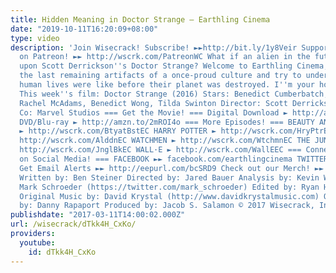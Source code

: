 ```yaml
---
title: Hidden Meaning in Doctor Strange – Earthling Cinema
date: "2019-10-11T16:20:09+08:00"
type: video
description: 'Join Wisecrack! Subscribe! ►►http://bit.ly/1y8Veir Support Wisecrack
  on Patreon! ►► http://wscrk.com/PatreonWC What if an alien in the future stumbled
  upon Scott Derrickson''s Doctor Strange? Welcome to Earthling Cinema, where we examine
  the last remaining artifacts of a once-proud culture and try to understand what
  human lives were like before their planet was destroyed. I''m your host, Garyx Wormuloid.
  This week''s film: Doctor Strange (2016) Stars: Benedict Cumberbatch, Chiwetel Ejiofor,
  Rachel McAdams, Benedict Wong, Tilda Swinton Director: Scott Derrickson Production
  Co: Marvel Studios === Get the Movie! === Digital Download ► http://amzn.to/2mvhCXe
  DVD/Blu-ray ► http://amzn.to/2mROI4o === More Episodes! === BEAUTY AND THE BEAST
  ► http://wscrk.com/BtyatBstEC HARRY POTTER ► http://wscrk.com/HryPtrEC ALADDIN ►
  http://wscrk.com/AlddnEC WATCHMEN ► http://wscrk.com/WtchmnEC THE JUNGLE BOOK ►
  http://wscrk.com/JnglBkEC WALL·E ► http://wscrk.com/WallEEC === Connect with us
  on Social Media! === FACEBOOK ►► facebook.com/earthlingcinema TWITTER ►► @EarthlingCinema
  Get Email Alerts ►► http://eepurl.com/bcSRD9 Check out our Merch! ►► http://www.wisecrack.co/store
  Written by: Ben Steiner Directed by: Jared Bauer Analysis by: Kevin Winzer Starring:
  Mark Schroeder (https://twitter.com/mark_schroeder) Edited by: Ryan Hailey (http://www.ryanhaileydotcom.com/)
  Original Music by: David Krystal (http://www.davidkrystalmusic.com) Opening Animation
  by: Danny Rapaport Produced by: Jacob S. Salamon © 2017 Wisecrack, Inc.'
publishdate: "2017-03-11T14:00:02.000Z"
url: /wisecrack/dTkk4H_CxKo/
providers:
  youtube:
    id: dTkk4H_CxKo
---
```

